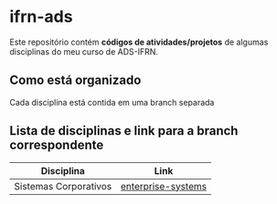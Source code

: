 # ifrn-ads
Este repositório contém **códigos de atividades/projetos** de algumas disciplinas do meu curso de ADS-IFRN.

## Como está organizado
Cada disciplina está contida em uma branch separada

## Lista de disciplinas e link para a branch correspondente
| Disciplina  | Link |
| ----------- | --------- |
| Sistemas Corporativos | [enterprise-systems](https://github.com/Talismar/ifrn-ads/tree/enterpise-systems) |
